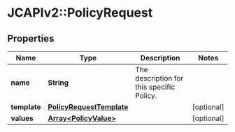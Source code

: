 # JCAPIv2::PolicyRequest

## Properties
Name | Type | Description | Notes
------------ | ------------- | ------------- | -------------
**name** | **String** | The description for this specific Policy. | 
**template** | [**PolicyRequestTemplate**](PolicyRequestTemplate.md) |  | [optional] 
**values** | [**Array&lt;PolicyValue&gt;**](PolicyValue.md) |  | [optional] 

